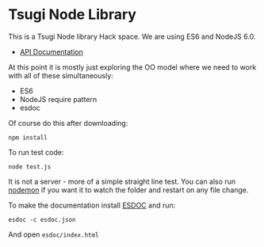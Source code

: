 Tsugi Node Library
==================

This is a Tsugi Node library Hack space.  We are using ES6 and NodeJS 6.0.

* [API Documentation](http://do1.dr-chuck.com/tsugi-node/esdoc/)

At this point it is mostly just exploring the OO model where we need to work
with all of these simultaneously:

* ES6
* NodeJS require pattern 
* esdoc

Of course do this after downloading:

    npm install

To run test code:

    node test.js

It is not a server - more of a simple straight line test.   You can
also run [nodemon](https://www.npmjs.com/package/nodemon) if you want it 
to watch the folder and restart on any file change.

To make the documentation install [ESDOC](http://esdoc.org) and run:

    esdoc -c esdoc.json

And open `esdoc/index.html`

